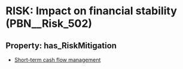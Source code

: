 # RISK: __Impact on financial stability__ (PBN__Risk_502)

## Property: has_RiskMitigation

* [Short-term cash flow management](PBN__RiskMitigation_712)

